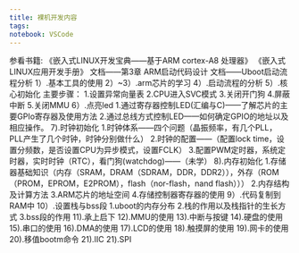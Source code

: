 ```yaml
---
title: 裸机开发内容
tags: 
notebook: VSCode
---
```

参看书籍:
《嵌入式LINUX开发宝典——基于ARM cortex-A8 处理器》
《嵌入式LINUX应用开发手册》
文档——第3章 ARM启动代码设计
文档——Uboot启动流程分析
1）.基本工具的使用
2）~3）.arm芯片的学习
4）.启动流程的分析
5）.核心初始化
    主要步骤：
    1.设置异常向量表
    2.CPU进入SVC模式
    3.关闭开门狗
    4.屏蔽中断
    5.关闭MMU
6）.点亮led
    1.通过寄存器控制LED(汇编与C)——了解芯片的主要GPIo寄存器及使用方法
    2.通过总线方式控制LED——如何确定GPIO的地址以及相应操作。
7).时钟初始化
    1.时钟体系——四个问题（晶振频率，有几个PLL，PLL产生了几个时钟，时钟分别做什么）
    2.时钟的配置——（配置lock time，设置分频数，是否设置CPU为异步模式，设置FCLK）
    3.配置PWM定时器，系统定时器，实时时钟（RTC），看门狗(watchdog)——（未学）
8).内存初始化
    1.存储器基础知识（内存（SRAM，DRAM（SDRAM，DDR，DDR2）），外存（ROM（PROM，EPROM，E2PROM），flash（nor-flash，nand flash）））
    2.内存结构及计算方法
    3.ARM芯片的地址空间
    4.存储控制器寄存器的使用
9）.代码复制到RAM中
10）.设置栈与bss段
    1.uboot的内存分布
    2.栈的作用以及栈指针的生长方式
    3.bss段的作用
11).承上启下
12).MMU的使用
13).中断与按键
14).硬盘的使用
15).串口的使用
16).DMA的使用
17).LCD的使用
18).触摸屏的使用
19).网卡的使用
20).移值bootm命令
21).IIC
21).SPI